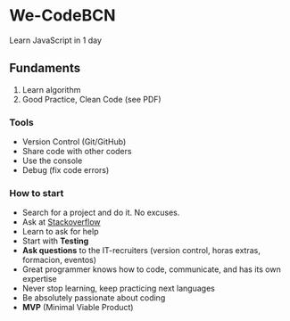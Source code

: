 # We-CodeBCN
Learn JavaScript in 1 day

## Fundaments
1) Learn algorithm
2) Good Practice, Clean Code (see PDF)

### Tools
- Version Control (Git/GitHub)
- Share code with other coders
- Use the console
- Debug (fix code errors)

### How to start
- Search for a project and do it. No excuses.
- Ask at [Stackoverflow](https://www.stackoverflow.com)
- Learn to ask for help
- Start with __Testing__
- __Ask questions__ to the IT-recruiters (version control, horas extras, formacion, eventos) 
- Great programmer knows how to code, communicate, and has its own expertise
- Never stop learning, keep practicing next languages
- Be absolutely passionate about coding
- __MVP__ (Minimal Viable Product)

